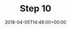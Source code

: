 ---
title: "Step 10"
layout: category
date: 2018-04-05T14:48:00+00:00
permalink: "/category/step-10/"
author_profile: true
taxonomy: Step 10
---